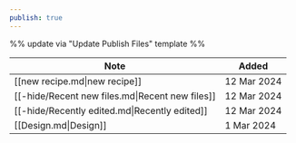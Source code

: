 ```yaml
---
publish: true
---
```

%% update via "Update Publish Files" template %% 

| Note                                            | Added       |
| ----------------------------------------------- | ----------- |
| [[new recipe.md\|new recipe]]                   | 12 Mar 2024 |
| [[-hide/Recent new files.md\|Recent new files]] | 12 Mar 2024 |
| [[-hide/Recently edited.md\|Recently edited]]   | 12 Mar 2024 |
| [[Design.md\|Design]]                           | 1 Mar 2024  |
